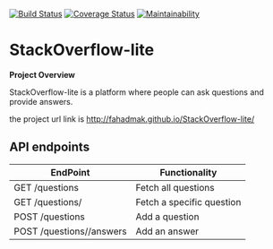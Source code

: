 [![Build Status](https://travis-ci.org/fahadmak/StackOverflow-lite.svg?branch=develop)](https://travis-ci.org/fahadmak/StackOverflow-lite) [![Coverage Status](https://coveralls.io/repos/github/fahadmak/StackOverflow-lite/badge.svg?branch=develop)](https://coveralls.io/github/fahadmak/StackOverflow-lite?branch=develop) [![Maintainability](https://api.codeclimate.com/v1/badges/f8db7264671cb091bead/maintainability)](https://codeclimate.com/github/fahadmak/StackOverflow-lite/maintainability)
# StackOverflow-lite
**Project Overview**

StackOverflow-lite is a platform where people can ask questions and provide answers.

the project url link is http://fahadmak.github.io/StackOverflow-lite/
## API endpoints

| EndPoint      | Functionality |
| ------------- | ------------- |
| GET /questions| Fetch all questions  |
| GET /questions/<questionId>| Fetch a specific question  |
| POST /questions  | Add a question  |
| POST /questions/<questionId>/answers  | Add an answer  |
